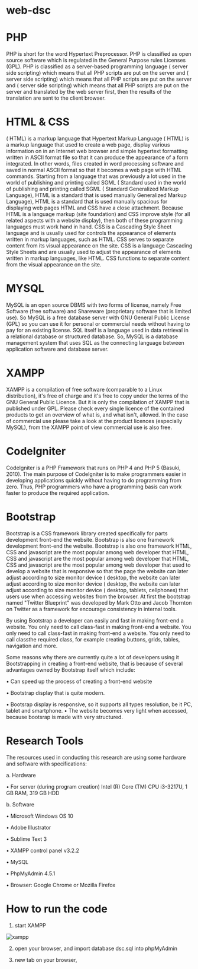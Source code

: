 # web-dsc

# PHP
PHP is short for the word Hypertext Preprocessor. PHP is classified as open source software which is regulated in the General Purpose rules Licenses (GPL). PHP is classified as a server-based programming language ( server side scripting) which means that all PHP scripts are put on the server and ( server side scripting) which means that all PHP scripts are put on the server and ( server side scripting) which means that all PHP scripts are put on the server and translated by the web server first, then the results of the translation are sent 
to the client browser. 
# HTML & CSS
( HTML) is a markup language that Hypertext Markup Language ( HTML) is a markup language that used to create a web page, display various information on in an Internet web browser and simple hypertext formatting written in ASCII format file so that it can produce the appearance of a form integrated. In other words, files created in word processing software and saved in normal ASCII format so that it becomes a web page with HTML commands. Starting from a language that was previously a lot used in the world of publishing and printing called SGML ( Standard used in the world of publishing and printing called SGML ( Standard Generalized Markup Language), HTML is a standard that is used manually Generalized Markup Language), HTML is a standard that is used manually spacious for displaying web pages 
HTML and CSS have a close attachment. Because HTML is a language markup (site foundation) and CSS improve style (for all related aspects with a website display), then both of these programming languages ​​must work hand in hand. CSS is a Cascading Style Sheet language and is usually used for controls the appearance of elements written in markup languages, such as HTML. CSS serves to separate content from its visual appearance on the site. CSS is a language Cascading Style Sheets and are usually used to adjust the appearance of elements written in markup languages, like HTML. CSS functions to separate content from the visual appearance on the site. 
# MYSQL
MySQL is an open source DBMS with two forms of license, namely Free Software (free software) and Shareware (proprietary software that is limited use). So MySQL is a free database server with GNU General Public License (GPL) so you can use it for 
personal or commercial needs without having to pay for an existing license. SQL itself is a language used in data retrieval in a relational database or structured database. So, MySQL is a database management system that uses SQL as the connecting language between application software and database server. 
# XAMPP
XAMPP is a compilation of free software (comparable to a Linux distribution), it's free of charge and it's free to copy under the terms of the GNU General Public Licence. But it is only the compilation of XAMPP that is published under GPL. Please check every single licence of the contained products to get an overview of what is, and what isn't, allowed. In the case of commercial use please take a look at the product licences (especially MySQL), from the XAMPP point of view commercial use is also free.
#  CodeIgniter
CodeIgniter is a PHP Framework that runs on PHP 4 and PHP 5 (Basuki, 2010). The main purpose of CodeIgniter is to make programmers easier in developing applications quickly without having to do programming from zero. Thus, PHP programmers who have a programming basis can work faster to produce the required application.
#  Bootstrap
Bootstrap is a CSS framework library created specifically for parts development front-end the website. Bootstrap is also one framework development front-end the website. Bootstrap is also one framework HTML, CSS and javascript are the most popular among web developer that HTML, CSS and javascript are the most popular among web developer that HTML, CSS and javascript are the most popular among web developer that used to develop a website that is responsive so that the page the website can later adjust according to size monitor device ( desktop, the website can later adjust according to size monitor device ( desktop, the website can later adjust according to size monitor device ( desktop, tablets, cellphones) that users use when accessing websites from the browser. At first the bootstrap named "Twitter Blueprint" was developed by Mark Otto and Jacob Thornton on Twitter as a framework for encourage consistency in internal tools. 

By using Bootstrap a developer can easily and fast in making front-end a website. You only need to call class-fast in making front-end a website. You only need to call class-fast in making front-end a website. You only need to call classthe required class, for example creating buttons, grids, tables, navigation and more. 

Some reasons why there are currently quite a lot of developers using it Bootstrapping in creating a front-end website, that is because of several advantages owned by Bootstrap itself which include: 

 • Can speed up the process of creating a front-end website 
 
 • Bootstrap display that is quite modern. 
 
 • Bootsrap display is responsive, so it supports all types resolution, be it PC, tablet and smartphone. • The website becomes very light when accessed, because bootsrap is made with very structured. 
 
# Research Tools 
The resources used in conducting this research are using some hardware and software with specifications: 

a. Hardware 

  • For server (during program creation) Intel (R) Core (TM) CPU i3-3217U, 1 GB RAM, 319 GB HDD 
  
b. Software 

  • Microsoft Windows OS 10 
  
  • Adobe Illustrator 
  
  • Sublime Text 3 
  
  • XAMPP control panel v3.2.2 
  
  • MySQL 
  
  • PhpMyAdmin 4.5.1 
  
  • Browser: Google Chrome or Mozilla Firefox
  
# How to run the code 

1. start XAMPP

![xampp](https://user-images.githubusercontent.com/56558752/80671954-814a0380-8ad5-11ea-9eb4-abc891a90dd8.JPG)

2. open your browser, and import database dsc.sql into phpMyAdmin

3. new tab on your browser,

